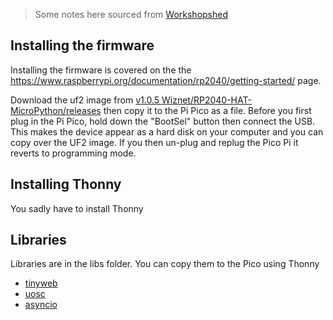 
> Some notes here sourced from [Workshopshed](https://community.element14.com/members-area/personalblogs/b/andy-clark-s-blog/posts/vscode-and-micropython-for-the-pi-pico)

## Installing the firmware
Installing the firmware is covered on the the https://www.raspberrypi.org/documentation/rp2040/getting-started/ page.

Download the uf2 image from [v1.0.5  Wiznet/RP2040-HAT-MicroPython/releases](https://github.com/Wiznet/RP2040-HAT-MicroPython/releases/tag/v1.0.5) then copy it to the Pi Pico as a file. Before you first plug in the Pi Pico, hold down the "BootSel" button then connect the USB. This makes the device appear as a hard disk on your computer and you can copy over the UF2 image. If you then un-plug and replug the Pico Pi it reverts to programming mode.

## Installing Thonny

You sadly have to install Thonny 

## Libraries

Libraries are in the libs folder. You can copy them to the Pico using Thonny

- [tinyweb](https://github.com/belyalov/tinyweb)
- [uosc](https://github.com/SpotlightKid/micropython-osc)
- [asyncio](https://github.com/peterhinch/micropython-async)